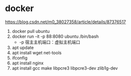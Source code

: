 # docker
https://blog.csdn.net/m0_38027358/article/details/87376517

1. docker pull ubuntu
2. docker run -it -p 88:8080 ubuntu /bin/bash
    - -p 宿主主机端口：虚拟主机端口
3. apt update
4. apt install wget net-tools
5. ifconfig 
6. apt install nginx
7. apt install gcc make libpcre3 libpcre3-dev zlib1g-dev